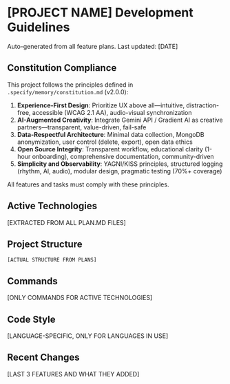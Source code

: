 # [PROJECT NAME] Development Guidelines

Auto-generated from all feature plans. Last updated: [DATE]

## Constitution Compliance

This project follows the principles defined in `.specify/memory/constitution.md` (v2.0.0):

1. **Experience-First Design**: Prioritize UX above all—intuitive, distraction-free, accessible (WCAG 2.1 AA), audio-visual synchronization
2. **AI-Augmented Creativity**: Integrate Gemini API / Gradient AI as creative partners—transparent, value-driven, fail-safe
3. **Data-Respectful Architecture**: Minimal data collection, MongoDB anonymization, user control (delete, export), open data ethics
4. **Open Source Integrity**: Transparent workflow, educational clarity (1-hour onboarding), comprehensive documentation, community-driven
5. **Simplicity and Observability**: YAGNI/KISS principles, structured logging (rhythm, AI, audio), modular design, pragmatic testing (70%+ coverage)

All features and tasks must comply with these principles.

## Active Technologies
[EXTRACTED FROM ALL PLAN.MD FILES]

## Project Structure
```
[ACTUAL STRUCTURE FROM PLANS]
```

## Commands
[ONLY COMMANDS FOR ACTIVE TECHNOLOGIES]

## Code Style
[LANGUAGE-SPECIFIC, ONLY FOR LANGUAGES IN USE]

## Recent Changes
[LAST 3 FEATURES AND WHAT THEY ADDED]

<!-- MANUAL ADDITIONS START -->
<!-- MANUAL ADDITIONS END -->
